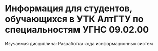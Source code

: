 # Информация для студентов, обучающихся в УТК АлтГТУ по специальностям УГНС 09.02.00
Изучаемая дисциплина: Разработка кода иснформационных систем
